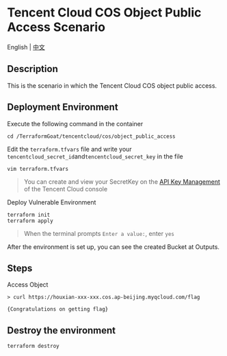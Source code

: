 # Tencent Cloud COS Object Public Access Scenario

English | [中文](./README_CN.md)

## Description

This is the scenario in which the Tencent Cloud COS object public access.

## Deployment Environment

Execute the following command in the container

```shell
cd /TerraformGoat/tencentcloud/cos/object_public_access
```

Edit the `terraform.tfvars` file and write your `tencentcloud_secret_id`and`tencentcloud_secret_key` in the file

```shell
vim terraform.tfvars
```

> You can create and view your SecretKey on the [API Key Management](https://console.cloud.tencent.com/cam/capi) of the Tencent Cloud console

Deploy Vulnerable Environment

```shell
terraform init
terraform apply
```

> When the terminal prompts `Enter a value:`, enter `yes`

After the environment is set up, you can see the created Bucket at Outputs.

## Steps

Access Object

```shell
> curl https://houxian-xxx-xxx.cos.ap-beijing.myqcloud.com/flag

{Congratulations on getting flag}
```

## Destroy the environment

```shell
terraform destroy
```

